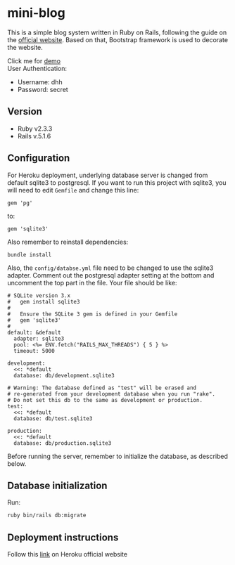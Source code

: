 # mini-blog

This is a simple blog system written in Ruby on Rails, following the guide on the [official website](http://guides.rubyonrails.org/getting_started.html). Based on that, Bootstrap framework is used to decorate the website.

Click me for [demo](https://hidden-bastion-64624.herokuapp.com/)  
User Authentication:
* Username: dhh
* Password: secret


## Version
* Ruby v2.3.3
* Rails v.5.1.6  

## Configuration
For Heroku deployment, underlying database server is changed from default sqlite3 to postgresql. If you want to run this project with sqlite3, you will need to edit `Gemfile` and change this line:
```
gem 'pg'
```
to:
```
gem 'sqlite3'
```
Also remember to reinstall dependencies:
```
bundle install
```
Also, the `config/databse.yml` file need to be changed to use the sqlite3 adapter. Comment out the postgresql adapter setting at the bottom and uncomment the top part in the file. Your file should be like:
```
# SQLite version 3.x
#   gem install sqlite3
#
#   Ensure the SQLite 3 gem is defined in your Gemfile
#   gem 'sqlite3'
#
default: &default
  adapter: sqlite3
  pool: <%= ENV.fetch("RAILS_MAX_THREADS") { 5 } %>
  timeout: 5000

development:
  <<: *default
  database: db/development.sqlite3

# Warning: The database defined as "test" will be erased and
# re-generated from your development database when you run "rake".
# Do not set this db to the same as development or production.
test:
  <<: *default
  database: db/test.sqlite3

production:
  <<: *default
  database: db/production.sqlite3
```
Before running the server, remember to initialize the database, as described below.



## Database initialization
Run:
```bash
ruby bin/rails db:migrate
```

## Deployment instructions
Follow this [link](https://devcenter.heroku.com/articles/getting-started-with-rails5) on Heroku official website
